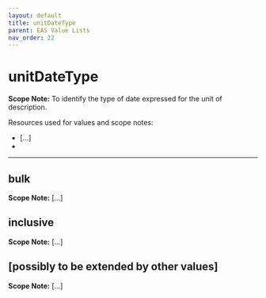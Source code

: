 ```yaml
---
layout: default
title: unitDateType
parent: EAS Value Lists
nav_order: 22
---
```


# unitDateType

**Scope Note:**
To identify the type of date expressed for the unit of description.

Resources used for values and scope notes:
 - [...]
 - 

---

## bulk

**Scope Note:**
[...]

## inclusive

**Scope Note:**
[...]

## [possibly to be extended by other values]

**Scope Note:**
[...]

